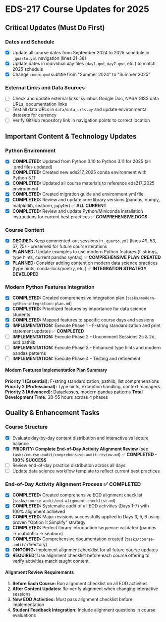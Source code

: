# EDS-217 Course Updates for 2025

## Critical Updates (Must Do First)

### Dates and Schedule
- [x] Update all course dates from September 2024 to 2025 schedule in `_quarto.yml` navigation (lines 21-38)
- [x] Update dates in individual day files (`day1.qmd`, `day7.qmd`, etc.) to match 2025 schedule  
- [x] Change `index.qmd` subtitle from "Summer 2024" to "Summer 2025"

### External Links and Data Sources
- [ ] Check and update external links: syllabus Google Doc, NASA GISS data URLs, documentation links
- [ ] Test all data URLs in `data/data_urls.py` and update environmental datasets for currency
- [ ] Verify GitHub repository link in navigation points to correct location

## Important Content & Technology Updates

### Python Environment
- [x] **COMPLETED:** Updated from Python 3.10 to Python 3.11 for 2025 (all .qmd files updated)
- [x] **COMPLETED:** Created new eds217_2025 conda environment with Python 3.11
- [x] **COMPLETED:** Updated all course materials to reference eds217_2025 environment
- [x] **COMPLETED:** Created migration guide and environment.yml file
- [x] **COMPLETED:** Review and update core library versions (pandas, numpy, matplotlib, seaborn, jupyter) ✅ **ALL CURRENT**
- [x] **COMPLETED:** Review and update Python/Miniconda installation instructions for current best practices ✅ **COMPREHENSIVE DOCS**

### Course Content  
- [x] **DECIDED:** Keep commented-out sessions in `_quarto.yml` (lines 49, 53, 57, 75) - preserved for future course iterations
- [x] **PLANNED:** Update examples to use modern Python features (f-strings, type hints, current pandas syntax) ✅ **COMPREHENSIVE PLAN CREATED**
- [x] **PLANNED:** Consider adding content on modern data science practices (type hints, conda-lock/poetry, etc.) ✅ **INTEGRATION STRATEGY DEVELOPED**

### Modern Python Features Integration
- [x] **COMPLETED:** Created comprehensive integration plan (`tasks/modern-python-integration-plan.md`)
- [x] **COMPLETED:** Prioritized features by importance for data science students
- [x] **COMPLETED:** Mapped features to specific course days and sessions
- [x] **IMPLEMENTATION:** Execute Phase 1 - F-string standardization and print statement updates ✅ **COMPLETED**
- [ ] **IMPLEMENTATION:** Execute Phase 2 - Uncomment Sessions 2c & 2d, add pathlib
- [ ] **IMPLEMENTATION:** Execute Phase 3 - Enhanced type hints and modern pandas patterns
- [ ] **IMPLEMENTATION:** Execute Phase 4 - Testing and refinement

#### Modern Features Implementation Plan Summary
**Priority 1 (Essential):** F-string standardization, pathlib, list comprehensions
**Priority 2 (Professional):** Type hints, exception handling, context managers  
**Priority 3 (Advanced):** Dataclasses, modern pandas patterns
**Total Development Time:** 38-55 hours across 4 phases

## Quality & Enhancement Tasks

### Course Structure
- [x] Evaluate day-by-day content distribution and interactive vs lecture balance
- [x] **PRIORITY: Complete End-of-Day Activity Alignment Review** (see `tasks/course-audit/comprehensive-audit-review.md`) ✅ **COMPLETED - 100% SUCCESS**
- [ ] Review end-of-day practice distribution across all days
- [ ] Update data science workflow template to reflect current best practices

### End-of-Day Activity Alignment Process ✅ **COMPLETED**
- [x] **COMPLETED:** Created comprehensive EOD alignment checklist (`tasks/course-audit/eod-alignment-checklist.md`)
- [x] **COMPLETED:** Systematic audit of all EOD activities (Days 1-7) with 100% alignment achieved
- [x] **COMPLETED:** Major revisions successfully applied to Days 3, 5, 6 using proven "Option 1: Simplify" strategy
- [x] **COMPLETED:** Perfect library introduction sequence validated (pandas → matplotlib → seaborn)
- [x] **COMPLETED:** Comprehensive documentation created (`tasks/course-audit/` directory)
- [x] **ONGOING:** Implement alignment checklist for all future course updates
- [x] **REQUIRED:** Use alignment checklist before each course offering to verify activities match taught content

#### Alignment Review Requirements
1. **Before Each Course:** Run alignment checklist on all EOD activities
2. **After Content Updates:** Re-verify alignment when changing interactive sessions
3. **New EOD Activities:** Must pass alignment checklist before implementation
4. **Student Feedback Integration:** Include alignment questions in course evaluations
